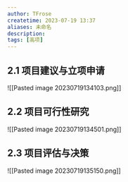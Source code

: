 ```yaml
---
author: TFrose
createtime: 2023-07-19 13:37
aliases: 未命名
description:
tags: [高项]
---
```


## 2.1 项目建议与立项申请
![[Pasted image 20230719134103.png]]
## 2.2 项目可行性研究
![[Pasted image 20230719134501.png]]

## 2.3 项目评估与决策
![[Pasted image 20230719135150.png]]
